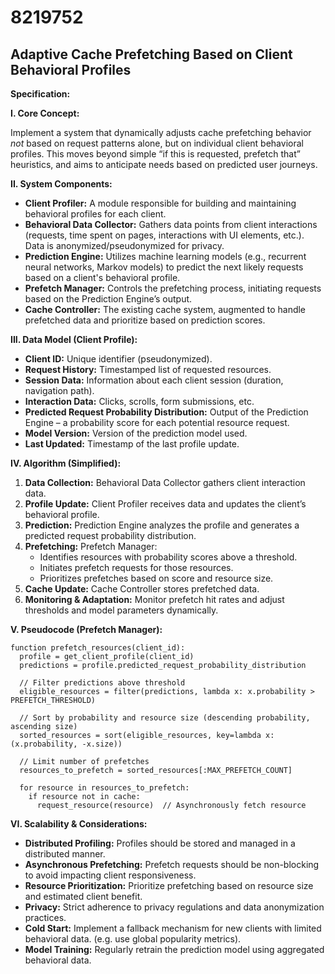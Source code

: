 # 8219752

## Adaptive Cache Prefetching Based on Client Behavioral Profiles

**Specification:**

**I. Core Concept:**

Implement a system that dynamically adjusts cache prefetching behavior *not* based on request patterns alone, but on individual client behavioral profiles.  This moves beyond simple “if this is requested, prefetch that” heuristics, and aims to anticipate needs based on predicted user journeys.

**II. System Components:**

*   **Client Profiler:** A module responsible for building and maintaining behavioral profiles for each client.
*   **Behavioral Data Collector:** Gathers data points from client interactions (requests, time spent on pages, interactions with UI elements, etc.).  Data is anonymized/pseudonymized for privacy.
*   **Prediction Engine:**  Utilizes machine learning models (e.g., recurrent neural networks, Markov models) to predict the next likely requests based on a client's behavioral profile.
*   **Prefetch Manager:**  Controls the prefetching process, initiating requests based on the Prediction Engine’s output.
*   **Cache Controller:** The existing cache system, augmented to handle prefetched data and prioritize based on prediction scores.

**III. Data Model (Client Profile):**

*   **Client ID:** Unique identifier (pseudonymized).
*   **Request History:**  Timestamped list of requested resources.
*   **Session Data:**  Information about each client session (duration, navigation path).
*   **Interaction Data:**  Clicks, scrolls, form submissions, etc.
*   **Predicted Request Probability Distribution:** Output of the Prediction Engine – a probability score for each potential resource request.
*   **Model Version:**  Version of the prediction model used.
*   **Last Updated:** Timestamp of the last profile update.

**IV. Algorithm (Simplified):**

1.  **Data Collection:** Behavioral Data Collector gathers client interaction data.
2.  **Profile Update:**  Client Profiler receives data and updates the client’s behavioral profile.
3.  **Prediction:** Prediction Engine analyzes the profile and generates a predicted request probability distribution.
4.  **Prefetching:** Prefetch Manager:
    *   Identifies resources with probability scores above a threshold.
    *   Initiates prefetch requests for those resources.
    *   Prioritizes prefetches based on score and resource size.
5.  **Cache Update:**  Cache Controller stores prefetched data.
6.  **Monitoring & Adaptation:**  Monitor prefetch hit rates and adjust thresholds and model parameters dynamically.

**V. Pseudocode (Prefetch Manager):**

```
function prefetch_resources(client_id):
  profile = get_client_profile(client_id)
  predictions = profile.predicted_request_probability_distribution

  // Filter predictions above threshold
  eligible_resources = filter(predictions, lambda x: x.probability > PREFETCH_THRESHOLD)

  // Sort by probability and resource size (descending probability, ascending size)
  sorted_resources = sort(eligible_resources, key=lambda x: (x.probability, -x.size))

  // Limit number of prefetches
  resources_to_prefetch = sorted_resources[:MAX_PREFETCH_COUNT]

  for resource in resources_to_prefetch:
    if resource not in cache:
      request_resource(resource)  // Asynchronously fetch resource
```

**VI.  Scalability & Considerations:**

*   **Distributed Profiling:**  Profiles should be stored and managed in a distributed manner.
*   **Asynchronous Prefetching:**  Prefetch requests should be non-blocking to avoid impacting client responsiveness.
*   **Resource Prioritization:** Prioritize prefetching based on resource size and estimated client benefit.
*   **Privacy:** Strict adherence to privacy regulations and data anonymization practices.
*   **Cold Start:**  Implement a fallback mechanism for new clients with limited behavioral data. (e.g. use global popularity metrics).
*   **Model Training:** Regularly retrain the prediction model using aggregated behavioral data.